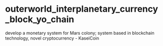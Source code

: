 # outerworld_interplanetary_currency_block_yo_chain
develop a monetary system for Mars colony; system based in blockchain technology, novel cryptocurrency -  KaseiCoin
